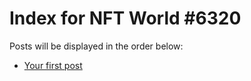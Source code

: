 # Index for NFT World #6320
Posts will be displayed in the order below:

- [Your first post](./001-first.md)

